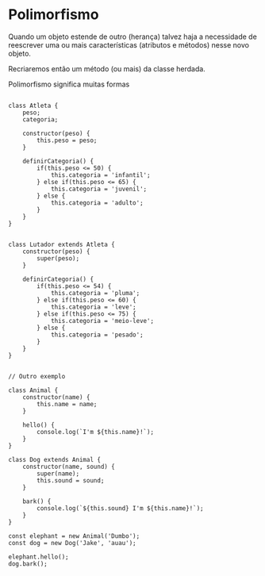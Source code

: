 # Polimorfismo

Quando um objeto estende de outro (herança) talvez haja a necessidade de reescrever uma ou mais características (atributos e métodos) nesse novo objeto.

Recriaremos então um método (ou mais) da classe herdada.

Polimorfismo significa muitas formas

```JS

class Atleta {
    peso;
    categoria;

    constructor(peso) {
        this.peso = peso;
    }

    definirCategoria() {
        if(this.peso <= 50) {
            this.categoria = 'infantil';
        } else if(this.peso <= 65) {
            this.categoria = 'juvenil';
        } else {
            this.categoria = 'adulto';
        }
    }
}


class Lutador extends Atleta {
    constructor(peso) {
        super(peso);
    }

    definirCategoria() {
        if(this.peso <= 54) {
            this.categoria = 'pluma';
        } else if(this.peso <= 60) {
            this.categoria = 'leve';
        } else if(this.peso <= 75) {
            this.categoria = 'meio-leve';
        } else {
            this.categoria = 'pesado';
        }
    }
}


// Outro exemplo

class Animal {
    constructor(name) {
        this.name = name;
    }

    hello() {
        console.log(`I'm ${this.name}!`);
    }
}

class Dog extends Animal {
    constructor(name, sound) {
        super(name);
        this.sound = sound;
    }

    bark() {
        console.log(`${this.sound} I'm ${this.name}!`);
    }
}

const elephant = new Animal('Dumbo');
const dog = new Dog('Jake', 'auau');

elephant.hello();
dog.bark();

```